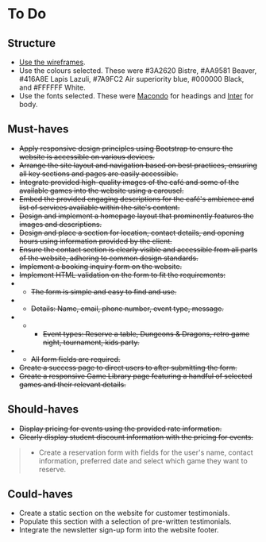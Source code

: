 # To Do

## Structure

- [Use the wireframes](https://codeinstitute.s3.eu-west-1.amazonaws.com/Bootstrap/bootstrapM2-02.01.03-boardwalk-games-full-wireframes.pdf).
- Use the colours selected. These were \#3A2620 Bistre, \#AA9581 Beaver, \#416A8E Lapis Lazuli, \#7A9FC2 Air superiority blue, \#000000 Black, and \#FFFFFF White.
- Use the fonts selected. These were [Macondo](https://fonts.google.com/specimen/Macondo) for headings and [Inter](https://fonts.google.com/specimen/Inter) for body.

## Must-haves

- ~~Apply responsive design principles using Bootstrap to ensure the website is accessible on various devices.~~
- ~~Arrange the site layout and navigation based on best practices, ensuring all key sections and pages are easily accessible.~~
- ~~Integrate provided high-quality images of the café and some of the available games into the website using a carousel.~~
- ~~Embed the provided engaging descriptions for the café's ambience and list of services available within the site's content.~~
- ~~Design and implement a homepage layout that prominently features the images and descriptions.~~
- ~~Design and place a section for location, contact details, and opening hours using information provided by the client.~~
- ~~Ensure the contact section is clearly visible and accessible from all parts of the website, adhering to common design standards.~~
- ~~Implement a booking inquiry form on the website.~~
- ~~Implement HTML validation on the form to fit the requirements:~~
- - ~~The form is simple and easy to find and use.~~
- - ~~Details: Name, email, phone number, event type, message.~~
- - - ~~Event types: Reserve a table, Dungeons & Dragons, retro game night, tournament, kids party.~~
- - ~~All form fields are required.~~
- ~~Create a success page to direct users to after submitting the form.~~
- ~~Create a responsive Game Library page featuring a handful of selected games and their relevant details.~~

## Should-haves

- ~~Display pricing for events using the provided rate information.~~
- ~~Clearly display student discount information with the pricing for events.~~
>- Create a reservation form with fields for the user's name, contact information, preferred date and select which game they want to reserve.

## Could-haves

- Create a static section on the website for customer testimonials.
- Populate this section with a selection of pre-written testimonials.
- Integrate the newsletter sign-up form into the website footer.
